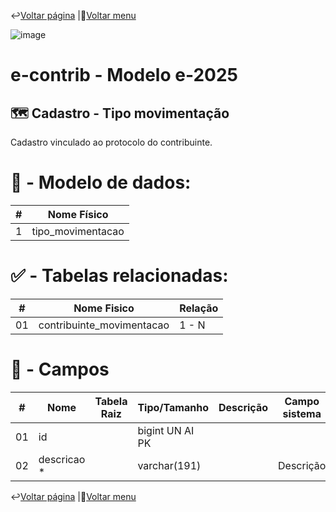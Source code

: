 ↩️[Voltar página](https://github.com/VenturaCerqueira/Documento_gestao_tributaria/blob/main/Cadastro/17%20-%20estado.md) |🔢[Voltar menu](https://github.com/VenturaCerqueira/Documento_gestao_tributaria) 

![image](https://github.com/user-attachments/assets/04662de1-1516-48d7-bb8c-50b38989e58b)
# e-contrib - Modelo e-2025 
## 🗺️ Cadastro - Tipo movimentação
Cadastro vinculado ao protocolo do contribuinte.  

# 🎲 - Modelo de dados:
 **\#**  |**Nome Físico**               |
---------|------------------------------|
1        | tipo_movimentacao            |

#
#   ✅ - Tabelas relacionadas:
 **\#**  |**Nome Fisico**               |   **Relação** |
---------|------------------------------|---------------|      
01       | contribuinte_movimentacao    |    1 - N      |
#
# 🔢 - Campos
 **\#**  | **Nome**                     | **Tabela Raiz**         | **Tipo/Tamanho**        | **Descrição**                                                                           | **Campo sistema**                      |
---------|------------------------------|-------------------------|-------------------------|-----------------------------------------------------------------------------------------|----------------------------------------|
01       | id                           |                         | bigint UN AI PK         |                                                                                         |                                        |
02       | descricao *                  |                         | varchar(191)            |                                                                                         | Descrição                              |

↩️[Voltar página](https://github.com/VenturaCerqueira/Documento_gestao_tributaria/blob/main/Cadastro/17%20-%20estado.md) |🔢[Voltar menu](https://github.com/VenturaCerqueira/Documento_gestao_tributaria) 